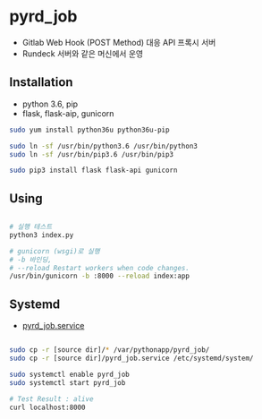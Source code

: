 
# pyrd_job 
- Gitlab Web Hook (POST Method) 대응 API 프록시 서버
- Rundeck 서버와 같은 머신에서 운영

## Installation 
- python 3.6, pip
- flask, flask-aip, gunicorn

```bash
sudo yum install python36u python36u-pip

sudo ln -sf /usr/bin/python3.6 /usr/bin/python3 
sudo ln -sf /usr/bin/pip3.6 /usr/bin/pip3

sudo pip3 install flask flask-api gunicorn

```

## Using 
```bash

# 실행 테스트 
python3 index.py

# gunicorn (wsgi)로 실행 
# -b 바인딩, 
# --reload Restart workers when code changes.
/usr/bin/gunicorn -b :8000 --reload index:app

```

## Systemd
- [pyrd_job.service](pyrd_job.service)

```bash

sudo cp -r [source dir]/* /var/pythonapp/pyrd_job/
sudo cp -r [source dir]/pyrd_job.service /etc/systemd/system/

sudo systemctl enable pyrd_job
sudo systemctl start pyrd_job

# Test Result : alive
curl localhost:8000 

```